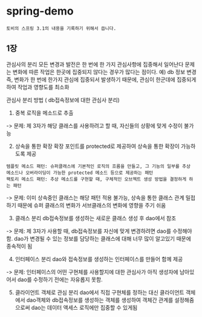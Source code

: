 # spring-demo
```$xslt
토비의 스프링 3.1의 내용을 기록하기 위해서 씁니다.
```

## 1장
관심사의 분리
모든 변경과 발전은 한 번에 한 가지 관심사항에 집중해서 일어난다
문제는 변화에 따른 작업은 한곳에 집중되지 않다는 경우가 많다는 점이다. 예) db 정보 변경
즉, 변화가 한 번에 한가지 관심에 집중되서 발생하기 때문에, 관심이 한군데에 집중되게 하여 작업과 영향도를 최소화

관심사 분리 방법 ( db접속정보에 대한 관심사 분리) 
1. 중복 로직을 메소드로 추출

-> 문제: 제 3자가 해당 클래스를 사용하려고 할 때, 자신들의 상황에 맞게 수정이 불가능

2. 상속을 통한 확장
확장 포인트를 protected로 제공하여 상속을 통한 확장이 가능하도록 제공
```
템플릿 메소드 패턴: 슈퍼클래스에 기본적인 로직의 흐름을 만들고, 그 기능의 일부를 추상 메소드나 오버라이딩이 가능한 protected 메소드 등으로 제공하는 패턴
팩토리 메소드 패턴: 추상 메소드를 구현할 때, 구체적인 오브젝트 생성 방법을 결정하게 하는 패턴
```

-> 문제: 이미 상속중인 클래스는 해당 패턴 적용 불가능, 상속을 통한 클래스 관계 밀접하기 때문에 
슈퍼 클래스의 변화가 서브클래스의 변화에 영향을 주기 쉬움

3. 클래스 분리
db접속정보를 생성하는 새로운 클래스 생성 후 dao에서 참조

-> 문제: 제 3자가 사용할 때, db접속정보를 자신에 맞게 변경하려면 dao를 수정해야 함.
dao가 변경될 수 있는 정보를 담당하는 클래스에 대해 너무 많이 알고있기 때문에 종속적이 됨

4. 인터페이스 분리
dao와 접속정보를 생성하는 인터페이스를 만들어 함께 제공

-> 문제: 인터페이스의 어떤 구현체를 사용할지에 대한 관심사가 아직 생성자에 남아있어서 dao를 수정하기 전에는 자유롭지 못함.

5. 클라이언트 객체로 관심 분리
dao에서 직접 구현체를 정하는 대신 클라이언트 객체에서 dao객체와 db접속정보를 생성하는 객체를 생성하여 객체간 관계를 설정해줌으로써
dao는 데이터 액세스 로직에만 집중할 수 있게됨


 